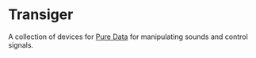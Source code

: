 # Transiger

A collection of devices for [Pure Data](https://puredata.info/) for manipulating
sounds and control signals.

